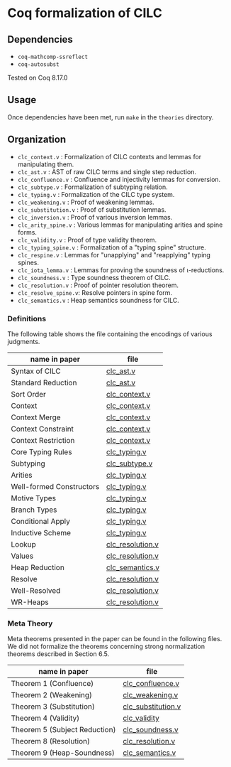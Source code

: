 # Coq formalization of CILC

## Dependencies
- `coq-mathcomp-ssreflect`
- `coq-autosubst`

Tested on Coq 8.17.0

## Usage

Once dependencies have been met, run `make` in the `theories` directory.

## Organization

- `clc_context.v`      : Formalization of CILC contexts and lemmas for manipulating them.
- `clc_ast.v`          : AST of raw CILC terms and single step reduction.
- `clc_confluence.v`   : Confluence and injectivity lemmas for conversion.
- `clc_subtype.v`      : Formalization of subtyping relation.
- `clc_typing.v`       : Formalization of the CILC type system.
- `clc_weakening.v`    : Proof of weakening lemmas.
- `clc_substitution.v` : Proof of substitution lemmas.
- `clc_inversion.v`    : Proof of various inversion lemmas.
- `clc_arity_spine.v`  : Various lemmas for manipulating arities and spine forms.
- `clc_validity.v`     : Proof of type validity theorem.
- `clc_typing_spine.v` : Formalization of a "typing spine" structure.
- `clc_respine.v`      : Lemmas for "unapplying" and "reapplying" typing spines.
- `clc_iota_lemma.v`   : Lemmas for proving the soundness of ι-reductions.
- `clc_soundness.v`    : Type soundness theorem of CILC.
- `clc_resolution.v`   : Proof of pointer resolution theorem.
- `clc_resolve_spine.v`: Resolve pointers in spine form.
- `clc_semantics.v`    : Heap semantics soundness for CILC.

### Definitions

The following table shows the file containing the encodings of various judgments.

| name in paper            | file                                            |
|--------------------------|-------------------------------------------------|
| Syntax of CILC           | [clc_ast.v](./theories/clc_ast.v)               |
| Standard Reduction       | [clc_ast.v](./theories/clc_ast.v)               |
| Sort Order               | [clc_context.v](./theories/clc_context.v)       |
| Context                  | [clc_context.v](./theories/clc_context.v)       |
| Context Merge            | [clc_context.v](./theories/clc_context.v)       |
| Context Constraint       | [clc_context.v](./theories/clc_context.v)       |
| Context Restriction      | [clc_context.v](./theories/clc_context.v)       |
| Core Typing Rules        | [clc_typing.v](./theories/clc_typing.v)         |
| Subtyping                | [clc_subtype.v](./theories/clc_subtype.v)       |
| Arities                  | [clc_typing.v](./theories/clc_typing.v)         |
| Well-formed Constructors | [clc_typing.v](./theories/clc_typing.v)         |
| Motive Types             | [clc_typing.v](./theories/clc_typing.v)         |
| Branch Types             | [clc_typing.v](./theories/clc_typing.v)         |
| Conditional Apply        | [clc_typing.v](./theories/clc_typing.v)         |
| Inductive Scheme         | [clc_typing.v](./theories/clc_typing.v)         |
| Lookup                   | [clc_resolution.v](./theories/clc_resolution.v) |
| Values                   | [clc_resolution.v](./theories/clc_resolution.v) |
| Heap Reduction           | [clc_semantics.v](./theories/clc_semantics.v)   |
| Resolve                  | [clc_resolution.v](./theories/clc_resolution.v) |
| Well-Resolved            | [clc_resolution.v](./theories/clc_resolution.v) |
| WR-Heaps                 | [clc_resolution.v](./theories/clc_resolution.v) |

### Meta Theory

Meta theorems presented in the paper can be found in the following files.
We did not formalize the theorems concerning strong normalization theorems described in Section 6.5.

| name in paper                 | file                                                |
|-------------------------------|-----------------------------------------------------|
| Theorem 1 (Confluence)        | [clc_confluence.v](./theories/clc_confluence.v)     |
| Theorem 2 (Weakening)         | [clc_weakening.v](./theories/clc_weakening.v)       |
| Theorem 3 (Substitution)      | [clc_substitution.v](./theories/clc_substitution.v) |
| Theorem 4 (Validity)          | [clc_validity](./theories/clc_validity.v)           |
| Theorem 5 (Subject Reduction) | [clc_soundness.v](./theories/clc_soundness.v)       |
| Theorem 8 (Resolution)        | [clc_resolution.v](./theories/clc_resolution.v)     |
| Theorem 9 (Heap-Soundness)    | [clc_semantics.v](./theories/clc_semantics.v)       |
    
